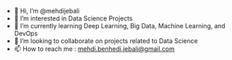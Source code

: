 - 👋 Hi, I’m @mehdijebali
- 👀 I’m interested in Data Science Projects
- 🌱 I’m currently learning Deep Learning, Big Data, Machine Learning, and DevOps
- 💞️ I’m looking to collaborate on projects related to Data Science 
- 📫 How to reach me : mehdi.benhedi.jebali@gmail.com

<!---
mehdijebali/mehdijebali is a ✨ special ✨ repository because its `README.md` (this file) appears on your GitHub profile.
You can click the Preview link to take a look at your changes.
--->
